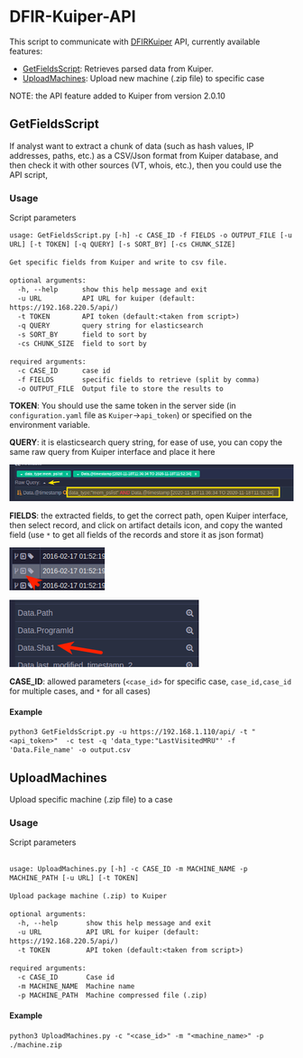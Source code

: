 # DFIR-Kuiper-API

This script to communicate with [DFIRKuiper](https://github.com/DFIRKuiper/Kuiper) API, currently available features:

- [GetFieldsScript](#GetFieldsScript): Retrieves parsed data from Kuiper. 
- [UploadMachines](#UploadMachines): Upload new machine (.zip file) to specific case

NOTE: the API feature added to Kuiper from version 2.0.10


## GetFieldsScript

If analyst want to extract a chunk of data (such as hash values, IP addresses, paths, etc.) as a CSV/Json format from Kuiper database, and then check it with other sources (VT, whois, etc.), then you could use the API script,

### Usage

Script parameters

```shell
usage: GetFieldsScript.py [-h] -c CASE_ID -f FIELDS -o OUTPUT_FILE [-u URL] [-t TOKEN] [-q QUERY] [-s SORT_BY] [-cs CHUNK_SIZE]

Get specific fields from Kuiper and write to csv file.

optional arguments:
  -h, --help      show this help message and exit
  -u URL          API URL for kuiper (default: https://192.168.220.5/api/)
  -t TOKEN        API token (default:<taken from script>)
  -q QUERY        query string for elasticsearch
  -s SORT_BY      field to sort by
  -cs CHUNK_SIZE  field to sort by

required arguments:
  -c CASE_ID      case id
  -f FIELDS       specific fields to retrieve (split by comma)
  -o OUTPUT_FILE  Output file to store the results to

```

**TOKEN**: You should use the same token in the server side (in `configuration.yaml` file as `Kuiper`->`api_token`) or specified on the environment variable. 

**QUERY**: it is elasticsearch query string, for ease of use, you can copy the same raw query from Kuiper interface and place it here 

![search_query_string](https://github.com/DFIRKuiper/DFIRKuiperAPI/blob/main/search_query_string.png?raw=true)

**FIELDS**: the extracted fields, to get the correct path, open Kuiper interface, then select record, and click on artifact details icon, and copy the wanted field (use `*` to get all fields of the records and store it as json format)

![select_fields_1](https://github.com/DFIRKuiper/DFIRKuiperAPI/blob/main/select_fields_1.png?raw=true)

![select_fields_2](https://github.com/DFIRKuiper/DFIRKuiperAPI/blob/main/select_fields_2.png?raw=true)

**CASE_ID**: allowed parameters (`<case_id>` for specific case, `case_id,case_id` for multiple cases, and `*` for all cases)

#### Example

```shell
python3 GetFieldsScript.py -u https://192.168.1.110/api/ -t "<api_token>"  -c test -q 'data_type:"LastVisitedMRU"' -f 'Data.File_name' -o output.csv
```


## UploadMachines

Upload specific machine (.zip file) to a case


### Usage

Script parameters

```shell
                      
usage: UploadMachines.py [-h] -c CASE_ID -m MACHINE_NAME -p MACHINE_PATH [-u URL] [-t TOKEN]

Upload package machine (.zip) to Kuiper

optional arguments:
  -h, --help       show this help message and exit
  -u URL           API URL for kuiper (default: https://192.168.220.5/api/)
  -t TOKEN         API token (default:<taken from script>)

required arguments:
  -c CASE_ID       Case id
  -m MACHINE_NAME  Machine name
  -p MACHINE_PATH  Machine compressed file (.zip)

```

#### Example

```shell
python3 UploadMachines.py -c "<case_id>" -m "<machine_name>" -p ./machine.zip
```
